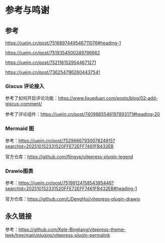 # 参考与鸣谢

## 参考

https://juejin.cn/post/7516897449546711076#heading-1

https://juejin.cn/post/7519354500249796662

https://juejin.cn/post/7521161529544671271

https://juejin.cn/post/7362547962604437541

### Giscus 评论接入

参考了如何开启评论功能：https://www.lixueduan.com/posts/blog/02-add-giscus-comment/

参考了评论组件：https://juejin.cn/post/7409865546197893171#heading-20

### Mermaid 图

参考：https://juejin.cn/post/7529666793007824915?searchId=202510152331520FFE72EFF7461FB432EB

官方仓库：https://github.com/flingyp/vitepress-plugin-legend

### Drawio图表

参考：https://juejin.cn/post/7519812415854395446?searchId=202510152331520FFE72EFF7461FB432EB#heading-1

官方仓库：https://github.com/LiDengHui/vitepress-plugin-drawio

## 永久链接

参考：https://github.com/Kele-Bingtang/vitepress-theme-teek/tree/main/plugins/vitepress-plugin-permalink